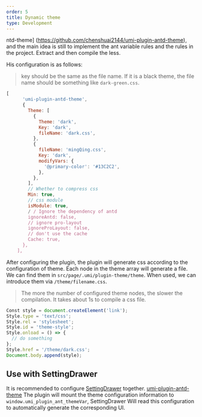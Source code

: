 ```yaml
---
order: 5
title: Dynamic theme
type: Development
---
```


ntd-theme] (https://github.com/chenshuai2144/umi-plugin-antd-theme), and the main idea is still to implement the ant variable rules and the rules in the project. Extract and then compile the less.

His configuration is as follows:

> key should be the same as the file name. If it is a black theme, the file name should be something like `dark-green.css`.

```js
[
      'umi-plugin-antd-theme',
      {
        Theme: [
          {
            Theme: 'dark',
            Key: 'dark',
            fileName: 'dark.css',
          },
          {
            fileName: 'mingQing.css',
            Key: 'dark',
            modifyVars: {
              '@primary-color': '#13C2C2',
            },
          },
        ],
        // Whether to compress css
        Min: true,
        // css module
        isModule: true,
        / / Ignore the dependency of antd
        ignoreAntd: false,
        // ignore pro-layout
        ignoreProLayout: false,
        // don't use the cache
        Cache: true,
      },
    ],

```

After configuring the plugin, the plugin will generate css according to the configuration of theme. Each node in the theme array will generate a file. We can find them in `src/page/.umi/plugin-theme/theme`. When used, we can introduce them via `/theme/filename.css`.

> The more the number of configured theme nodes, the slower the compilation. It takes about 1s to compile a css file.

```js
Const style = document.createElement('link');
Style.type = 'text/css';
Style.rel = 'stylesheet';
Style.id = 'theme-style';
Style.onload = () => {
  // do something
};
Style.href = '/theme/dark.css';
Document.body.append(style);
```

## Use with SettingDrawer

It is recommended to configure [SettingDrawer](https://github.com/ant-design/ant-design-pro-layout#settingdrawer) together. [umi-plugin-antd-theme](https://github.com/chenshuai2144/umi-plugin-antd-theme) The plugin will mount the theme configuration information to `window.umi_plugin_ant_themeVar`, SettingDrawer Will read this configuration to automatically generate the corresponding UI.

